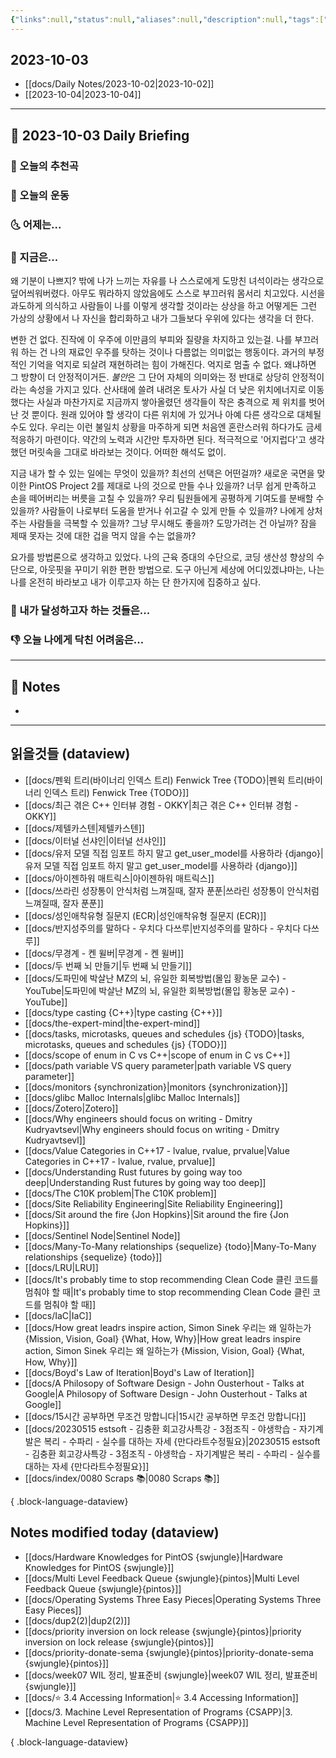 ```yaml
---
{"links":null,"status":null,"aliases":null,"description":null,"tags":[" DailyNote "],"title":"2023-10-03","created":"2023-10-03T19:54:34","updated":"2025-01-14T18:43:03","dg-publish":true,"permalink":"/docs/Daily Notes/2023-10-03/","dgPassFrontmatter":true}
---
```



## 2023-10-03

- [[docs/Daily Notes/2023-10-02\|2023-10-02]] 
- [[2023-10-04\|2023-10-04]]

---

## 📅 2023-10-03 Daily Briefing

### 🎵 오늘의 추천곡

### 🏃 오늘의 운동

### 🌜 어제는...

### 🙌 지금은...

왜 기분이 나쁘지? 밖에 나가 느끼는 자유를 나 스스로에게 도망친 녀석이라는 생각으로 덮어씌워버렸다. 아무도 뭐라하지 않았음에도 스스로 부끄러워 몸서리 치고있다. 시선을 과도하게 의식하고 사람들이 나를 이렇게 생각할 것이라는 상상을 하고 어떻게든 그런 가상의 상황에서 나 자신을 합리화하고 내가 그들보다 우위에 있다는 생각을 더 한다.

변한 건 없다. 진작에 이 우주에 이만큼의 부피와 질량을 차지하고 있는걸. 나를 부끄러워 하는 건 나의 재료인 우주를 탓하는 것이나 다름없는 의미없는 행동이다. 과거의 부정적인 기억을 억지로 되살려 재현하려는 힘이 가해진다. 억지로 멈출 수 없다. 왜냐하면 그 방향이 더 안정적이거든. *불안*은 그 단어 자체의 의미와는 정 반대로 상당히 안정적이라는 속성을 가지고 있다. 산사태에 쓸려 내려온 토사가 사실 더 낮은 위치에너지로 이동했다는 사실과 마찬가지로 지금까지 쌓아올렸던 생각들이 작은 충격으로 제 위치를 벗어난 것 뿐이다. 원래 있어야 할 생각이 다른 위치에 가 있거나 아예 다른 생각으로 대체될 수도 있다. 우리는 이런 불일치 상황을 마주하게 되면 처음엔 혼란스러워 하다가도 금세 적응하기 마련이다. 약간의 노력과 시간만 투자하면 된다. 적극적으로 '어지럽다'고 생각했던 머릿속을 그대로 바라보는 것이다. 어떠한 해석도 없이.

지금 내가 할 수 있는 일에는 무엇이 있을까? 최선의 선택은 어떤걸까? 새로운 국면을 맞이한 PintOS Project 2를 제대로 나의 것으로 만들 수나 있을까? 너무 쉽게 만족하고 손을 떼어버리는 버릇을 고칠 수 있을까? 우리 팀원들에게 공평하게 기여도를 분배할 수 있을까? 사람들이 나로부터 도움을 받거나 쉬고갈 수 있게 만들 수 있을까? 나에게 상처주는 사람들을 극복할 수 있을까? 그냥 무시해도 좋을까? 도망가려는 건 아닐까? 잠을 제때 못자는 것에 대한 겁을 먹지 않을 수는 없을까?

요가를 방법론으로 생각하고 있었다. 나의 근육 증대의 수단으로, 코딩 생산성 향상의 수단으로, 아웃핏을 꾸미기 위한 편한 방법으로. 도구 아닌게 세상에 어디있겠냐마는, 나는 나를 온전히 바라보고 내가 이루고자 하는 단 한가지에 집중하고 싶다.

### 🚀 내가 달성하고자 하는 것들은...

### 👎 오늘 나에게 닥친 어려움은...

---

## 📝 Notes

- 

---

## 읽을것들 (dataview)

- [[docs/펜윅 트리(바이너리 인덱스 트리) Fenwick Tree {TODO}\|펜윅 트리(바이너리 인덱스 트리) Fenwick Tree {TODO}]]
- [[docs/최근 겪은 C++ 인터뷰 경험 - OKKY\|최근 겪은 C++ 인터뷰 경험 - OKKY]]
- [[docs/제텔카스텐\|제텔카스텐]]
- [[docs/이터널 선샤인\|이터널 선샤인]]
- [[docs/유저 모델 직접 임포트 하지 말고 get_user_model를 사용하라 {django}\|유저 모델 직접 임포트 하지 말고 get_user_model를 사용하라 {django}]]
- [[docs/아이젠하워 매트릭스\|아이젠하워 매트릭스]]
- [[docs/쓰라린 성장통이 안식처럼 느껴질때, 잘자 푼푼\|쓰라린 성장통이 안식처럼 느껴질때, 잘자 푼푼]]
- [[docs/성인애착유형 질문지 (ECR)\|성인애착유형 질문지 (ECR)]]
- [[docs/반지성주의를 말하다 - 우치다 다쓰루\|반지성주의를 말하다 - 우치다 다쓰루]]
- [[docs/무경계 - 켄 윌버\|무경계 - 켄 윌버]]
- [[docs/두 번째 뇌 만들기\|두 번째 뇌 만들기]]
- [[docs/도파민에 박살난 MZ의 뇌, 유일한 회복방법(몰입 황농문 교수) - YouTube\|도파민에 박살난 MZ의 뇌, 유일한 회복방법(몰입 황농문 교수) - YouTube]]
- [[docs/type casting {C++}\|type casting {C++}]]
- [[docs/the-expert-mind\|the-expert-mind]]
- [[docs/tasks, microtasks, queues and schedules {js} {TODO}\|tasks, microtasks, queues and schedules {js} {TODO}]]
- [[docs/scope of enum in C vs C++\|scope of enum in C vs C++]]
- [[docs/path variable VS query parameter\|path variable VS query parameter]]
- [[docs/monitors {synchronization}\|monitors {synchronization}]]
- [[docs/glibc Malloc Internals\|glibc Malloc Internals]]
- [[docs/Zotero\|Zotero]]
- [[docs/Why engineers should focus on writing - Dmitry Kudryavtsevl\|Why engineers should focus on writing - Dmitry Kudryavtsevl]]
- [[docs/Value Categories in C++17 - lvalue, rvalue, prvalue\|Value Categories in C++17 - lvalue, rvalue, prvalue]]
- [[docs/Understanding Rust futures by going way too deep\|Understanding Rust futures by going way too deep]]
- [[docs/The C10K problem\|The C10K problem]]
- [[docs/Site Reliability Engineering\|Site Reliability Engineering]]
- [[docs/Sit around the fire {Jon Hopkins}\|Sit around the fire {Jon Hopkins}]]
- [[docs/Sentinel Node\|Sentinel Node]]
- [[docs/Many-To-Many relationships {sequelize} {todo}\|Many-To-Many relationships {sequelize} {todo}]]
- [[docs/LRU\|LRU]]
- [[docs/It's probably time to stop recommending Clean Code 클린 코드를 멈춰야 할 때\|It's probably time to stop recommending Clean Code 클린 코드를 멈춰야 할 때]]
- [[docs/IaC\|IaC]]
- [[docs/How great leadrs inspire action, Simon Sinek 우리는 왜 일하는가 {Mission, Vision, Goal} {What, How, Why}\|How great leadrs inspire action, Simon Sinek 우리는 왜 일하는가 {Mission, Vision, Goal} {What, How, Why}]]
- [[docs/Boyd's Law of Iteration\|Boyd's Law of Iteration]]
- [[docs/A Philosopy of Software Design - John Ousterhout - Talks at Google\|A Philosopy of Software Design - John Ousterhout - Talks at Google]]
- [[docs/15시간 공부하면 무조건 망합니다\|15시간 공부하면 무조건 망합니다]]
- [[docs/20230515 estsoft - 김충환 회고강사특강 - 3점조직 - 야생학습 - 자기계발은 복리 - 수파리 - 실수를 대하는 자세 {만다라트수정필요}\|20230515 estsoft - 김충환 회고강사특강 - 3점조직 - 야생학습 - 자기계발은 복리 - 수파리 - 실수를 대하는 자세 {만다라트수정필요}]]
- [[docs/index/0080 Scraps 📚\|0080 Scraps 📚]]

{ .block-language-dataview}

## Notes modified today (dataview)

- [[docs/Hardware Knowledges for PintOS {swjungle}\|Hardware Knowledges for PintOS {swjungle}]]
- [[docs/Multi Level Feedback Queue {swjungle}{pintos}\|Multi Level Feedback Queue {swjungle}{pintos}]]
- [[docs/Operating Systems Three Easy Pieces\|Operating Systems Three Easy Pieces]]
- [[docs/dup2(2)\|dup2(2)]]
- [[docs/priority inversion on lock release {swjungle}{pintos}\|priority inversion on lock release {swjungle}{pintos}]]
- [[docs/priority-donate-sema {swjungle}{pintos}\|priority-donate-sema {swjungle}{pintos}]]
- [[docs/week07 WIL 정리, 발표준비 {swjungle}\|week07 WIL 정리, 발표준비 {swjungle}]]
- [[docs/⭐️ 3.4 Accessing Information\|⭐️ 3.4 Accessing Information]]
- [[docs/3. Machine Level Representation of Programs {CSAPP}\|3. Machine Level Representation of Programs {CSAPP}]]

{ .block-language-dataview}
